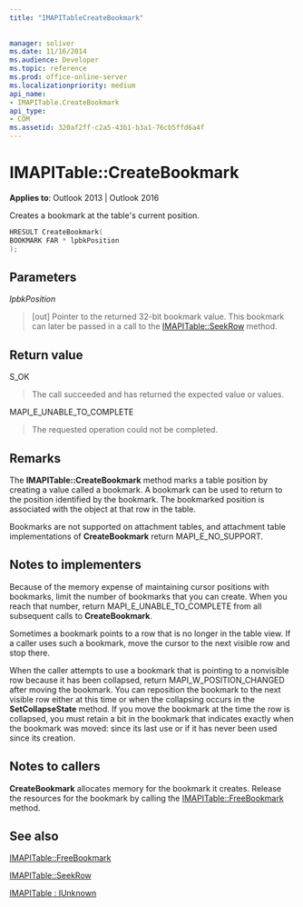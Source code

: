 ```yaml
---
title: "IMAPITableCreateBookmark"
 
 
manager: soliver
ms.date: 11/16/2014
ms.audience: Developer
ms.topic: reference
ms.prod: office-online-server
ms.localizationpriority: medium
api_name:
- IMAPITable.CreateBookmark
api_type:
- COM
ms.assetid: 320af2ff-c2a5-43b1-b3a1-76cb5ffd6a4f
---
```


# IMAPITable::CreateBookmark

  
  
**Applies to**: Outlook 2013 | Outlook 2016 
  
Creates a bookmark at the table's current position.
  
```cpp
HRESULT CreateBookmark(
BOOKMARK FAR * lpbkPosition
);
```

## Parameters

 _lpbkPosition_
  
> [out] Pointer to the returned 32-bit bookmark value. This bookmark can later be passed in a call to the [IMAPITable::SeekRow](imapitable-seekrow.md) method. 
    
## Return value

S_OK 
  
> The call succeeded and has returned the expected value or values.
    
MAPI_E_UNABLE_TO_COMPLETE 
  
> The requested operation could not be completed.
    
## Remarks

The **IMAPITable::CreateBookmark** method marks a table position by creating a value called a bookmark. A bookmark can be used to return to the position identified by the bookmark. The bookmarked position is associated with the object at that row in the table. 
  
Bookmarks are not supported on attachment tables, and attachment table implementations of **CreateBookmark** return MAPI_E_NO_SUPPORT. 
  
## Notes to implementers

Because of the memory expense of maintaining cursor positions with bookmarks, limit the number of bookmarks that you can create. When you reach that number, return MAPI_E_UNABLE_TO_COMPLETE from all subsequent calls to **CreateBookmark**.
  
Sometimes a bookmark points to a row that is no longer in the table view. If a caller uses such a bookmark, move the cursor to the next visible row and stop there. 
  
When the caller attempts to use a bookmark that is pointing to a nonvisible row because it has been collapsed, return MAPI_W_POSITION_CHANGED after moving the bookmark. You can reposition the bookmark to the next visible row either at this time or when the collapsing occurs in the **SetCollapseState** method. If you move the bookmark at the time the row is collapsed, you must retain a bit in the bookmark that indicates exactly when the bookmark was moved: since its last use or if it has never been used since its creation. 
  
## Notes to callers

 **CreateBookmark** allocates memory for the bookmark it creates. Release the resources for the bookmark by calling the [IMAPITable::FreeBookmark](imapitable-freebookmark.md) method. 
  
## See also



[IMAPITable::FreeBookmark](imapitable-freebookmark.md)
  
[IMAPITable::SeekRow](imapitable-seekrow.md)
  
[IMAPITable : IUnknown](imapitableiunknown.md)

